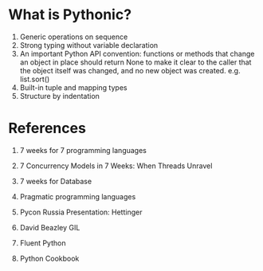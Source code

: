 
# What is Pythonic?
1. Generic operations on sequence
1. Strong typing without variable declaration
1. An important Python API convention: functions or methods that change an object in place should return None to
make it clear to the caller that the object itself was changed, and no new object was created. e.g. list.sort()
1. Built-in tuple and mapping types
1. Structure by indentation



# References
1. 7 weeks for 7 programming languages

1. 7 Concurrency Models in 7 Weeks: When Threads Unravel

1. 7 weeks for Database

1. Pragmatic programming languages

1. Pycon Russia Presentation: Hettinger

1. David Beazley GIL

1. Fluent Python

1. Python Cookbook


